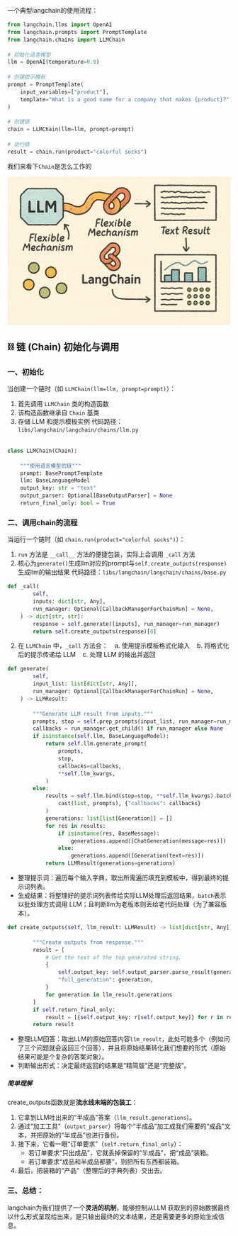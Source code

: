 一个典型langchain的使用流程：
```python
from langchain.llms import OpenAI
from langchain.prompts import PromptTemplate
from langchain.chains import LLMChain
  
# 初始化语言模型
llm = OpenAI(temperature=0.9)

# 创建提示模板
prompt = PromptTemplate(
    input_variables=["product"],
    template="What is a good name for a company that makes {product}?",
)

# 创建链
chain = LLMChain(llm=llm, prompt=prompt)

# 运行链
result = chain.run(product="colorful socks")
```

我们来看下`Chain`是怎么工作的

![alt text](image/05.png)

## ⛓️ 链 (Chain) 初始化与调用

### 一、初始化
  
当创建一个链时（如 `LLMChain(llm=llm, prompt=prompt)`）：
1. 首先调用 `LLMChain` 类的构造函数
2. 该构造函数继承自 `Chain` 基类
3. 存储 LLM 和提示模板实例
代码路径：`libs/langchain/langchain/chains/llm.py`
```python

class LLMChain(Chain):

    """使用语言模型的链"""
    prompt: BasePromptTemplate
    llm: BaseLanguageModel
    output_key: str = "text"
    output_parser: Optional[BaseOutputParser] = None
    return_final_only: bool = True

```
  
### 二、调用chain的流程
当运行一个链时（如 `chain.run(product="colorful socks")`）：
1. `run` 方法是 `__call__` 方法的便捷包装，实际上会调用 `_call` 方法
2. 核心为`generate()`生成llm对应的prompt与`self.create_outputs(response)`生成llm的输出结果
代码路径：`libs/langchain/langchain/chains/base.py`

```python
def _call(
        self,
        inputs: dict[str, Any],
        run_manager: Optional[CallbackManagerForChainRun] = None,
    ) -> dict[str, str]:
        response = self.generate([inputs], run_manager=run_manager)
        return self.create_outputs(response)[0]
```
2. 在 `LLMChain` 中，`_call` 方法会：
   a. 使用提示模板格式化输入
   b. 将格式化后的提示传递给 LLM
   c. 处理 LLM 的输出并返回
```python
def generate(
        self,
        input_list: list[dict[str, Any]],
        run_manager: Optional[CallbackManagerForChainRun] = None,
    ) -> LLMResult:

        """Generate LLM result from inputs."""
        prompts, stop = self.prep_prompts(input_list, run_manager=run_manager)
        callbacks = run_manager.get_child() if run_manager else None
        if isinstance(self.llm, BaseLanguageModel):
            return self.llm.generate_prompt(
                prompts,
                stop,
                callbacks=callbacks,
                **self.llm_kwargs,
            )
        else:
            results = self.llm.bind(stop=stop, **self.llm_kwargs).batch(
                cast(list, prompts), {"callbacks": callbacks}
            )
            generations: list[list[Generation]] = []
            for res in results:
                if isinstance(res, BaseMessage):
                    generations.append([ChatGeneration(message=res)])
                else:
                    generations.append([Generation(text=res)])
            return LLMResult(generations=generations)
```

- 整理提示词：遍历每个输入字典，取出所需遍历填充到模板中，得到最终的提示词列表。
- 生成结果：将整理好的提示词列表传给实际LLM处理后返回结果，`batch`表示以批处理方式调用 LLM；且判断llm为老版本则丢给老代码处理（为了兼容版本）。


```python
def create_outputs(self, llm_result: LLMResult) -> list[dict[str, Any]]:

        """Create outputs from response."""
        result = [
            # Get the text of the top generated string.
            {
                self.output_key: self.output_parser.parse_result(generation),
                "full_generation": generation,
            }
            for generation in llm_result.generations
        ]
        if self.return_final_only:
            result = [{self.output_key: r[self.output_key]} for r in result]
        return result
```
- 整理LLM回答：取出LLM的原始回答内容`llm_result`，此处可能多个（例如问了三个问题就会返回三个回答），并且将原始结果转化我们想要的形式（原始结果可能是个复杂的答案对象）。
- 判断输出形式：决定最终返回的结果是“精简版”还是“完整版”。

##### 简单理解
create_outputs函数就是**流水线末端的包装工**：
1. 它拿到LLM吐出来的“半成品”答案（`llm_result.generations`）。
2. 通过“加工工具”（`output_parser`）将每个“半成品”加工成我们需要的“成品”文本，并把原始的“半成品”也进行备份。
3. 接下来，它看一眼“订单要求”（`self.return_final_only`）：
    - 若订单要求“只出成品”，它就丢掉保留的“半成品”，把“成品”装箱。
    - 若订单要求“成品和半成品都要”，则把所有东西都装箱。
4. 最后，把装箱的“产品”（整理后的字典列表）交出去。

### 三、总结：

langchain为我们提供了一个**灵活的机制**，能够控制从LLM 获取到的原始数据最终以什么形式呈现给出来，是只输出最终的文本结果，还是需要更多的原始生成信息。